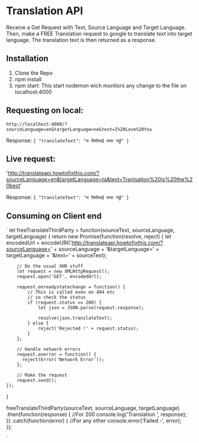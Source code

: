 Translation API
===============

Receive a Get Request with Text, Source Language and Target Language. Then, make a FREE Translation request to google to translate text into target language. The translation text is then returned as a response.

## Installation
1. Clone the Repo
2. npm install
3. npm start: This start nodemon wich monitors any change to the file on localhost:4000

## Requesting on local:
`http://localhost:4000/?sourceLanguage=en&targetLanguage=ne&text=I%20Love%20You`

Response:
`{
  "translateText": "म तिमीलाई माया गर्छु"
}`

## Live request:
'http://translateapi.howtofixthis.com/?sourceLanguage=en&targetLanguage=ta&text=Tranlsation%20is%20the%20best'

Response:
`{
  "translateText": "म तिमीलाई माया गर्छु"
}`

## Consuming on Client end
`
let freeTranslateThirdParty = function(sourceText, sourceLanguage, targetLanguage) {
    return new Promise(function(resolve, reject) {
        let encodedUrl = encodeURI('http://translateapi.howtofixthis.com/?sourceLanguage=' + sourceLanguage + '&targetLanguage=' + targetLanguage + '&text=' + sourceText);

        // Do the usual XHR stuff
        let request = new XMLHttpRequest();
        request.open('GET', encodedUrl);

        request.onreadystatechange = function() {
            // This is called even on 404 etc
            // so check the status
            if (request.status == 200) {
                let json = JSON.parse(request.response);

                resolve(json.translateText);
            } else {
                reject('Rejected !' + request.status);
            }
        };

        // Handle network errors
        request.onerror = function() {
          reject(Error('Network Error'));
        };

        // Make the request
        request.send();
    });
}

freeTranslateThirdParty(sourceText, sourceLanguage, targetLanguage)
.then(function(response) { //For 200
    console.log('Translation ', response);        
})
.catch(function(error) { //For any other
    console.error('Failed -', error);     
});

`